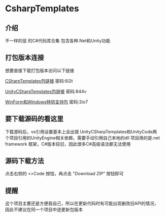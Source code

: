 # CsharpTemplates

## 介绍
不一样的惩 的C#代码库合集
包含各种.Net和Unity功能


## 打包版本连接
想要直接下载打包版本访问以下链接

[CSharpTemplates包链接](https://wwqi.lanzoue.com/b00hqeifah "密码:6i2t") 密码:6i2t

[UnityCSharpTemplates包链接](https://wwqi.lanzoue.com/b00hqeiffc "密码:844v") 密码:844v

[WinForm和Windows特供支持包](https://wwqi.lanzoue.com/b00hqeikif "密码:2io7") 密码:2io7


## 要下载源码的看这里
下载源码后，vs引用设置基本上会出错
UnityCSharpTemplates和UnityCode两个项目引用的UnityEngine相关依赖，需要手动引用自己本地的dll
项目用的是.net framework 框架，C#版本较旧，因此很多C#高级语法都无法使用


## 源码下载方法
点击右侧的 <>Code 按钮，再点击 "Download ZIP" 按钮即可


## 提醒
这个项目主要还是方便我自己，所以在更新代码时有可能出现删改旧API的情况，因此不建议在同一个项目中途更新包版本